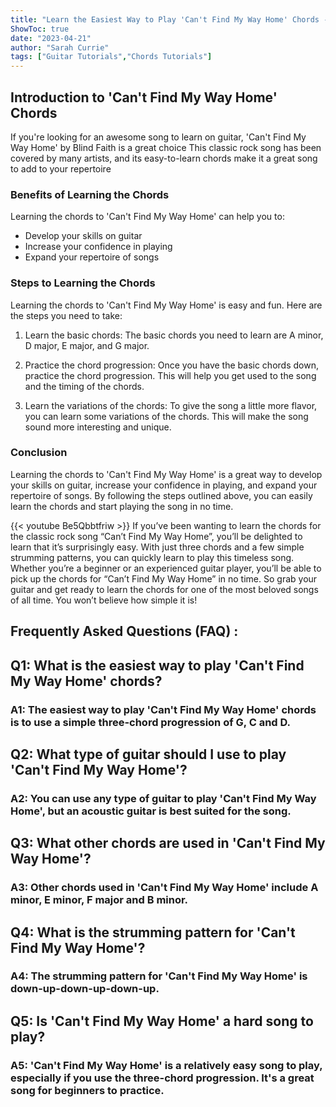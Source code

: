 ```yaml
---
title: "Learn the Easiest Way to Play 'Can't Find My Way Home' Chords - You Won't Believe How Simple It Is!"
ShowToc: true 
date: "2023-04-21"
author: "Sarah Currie" 
tags: ["Guitar Tutorials","Chords Tutorials"]
---
```

## Introduction to 'Can't Find My Way Home' Chords

If you're looking for an awesome song to learn on guitar, 'Can't Find My Way Home' by Blind Faith is a great choice This classic rock song has been covered by many artists, and its easy-to-learn chords make it a great song to add to your repertoire

### Benefits of Learning the Chords

Learning the chords to 'Can't Find My Way Home' can help you to:

* Develop your skills on guitar
* Increase your confidence in playing
* Expand your repertoire of songs

### Steps to Learning the Chords

Learning the chords to 'Can't Find My Way Home' is easy and fun. Here are the steps you need to take:

1. Learn the basic chords: The basic chords you need to learn are A minor, D major, E major, and G major.

2. Practice the chord progression: Once you have the basic chords down, practice the chord progression. This will help you get used to the song and the timing of the chords.

3. Learn the variations of the chords: To give the song a little more flavor, you can learn some variations of the chords. This will make the song sound more interesting and unique.

### Conclusion

Learning the chords to 'Can't Find My Way Home' is a great way to develop your skills on guitar, increase your confidence in playing, and expand your repertoire of songs. By following the steps outlined above, you can easily learn the chords and start playing the song in no time.

{{< youtube Be5Qbbtfriw >}} 
If you’ve been wanting to learn the chords for the classic rock song “Can’t Find My Way Home”, you’ll be delighted to learn that it’s surprisingly easy. With just three chords and a few simple strumming patterns, you can quickly learn to play this timeless song. Whether you’re a beginner or an experienced guitar player, you’ll be able to pick up the chords for “Can’t Find My Way Home” in no time. So grab your guitar and get ready to learn the chords for one of the most beloved songs of all time. You won’t believe how simple it is!

## Frequently Asked Questions (FAQ) :
<h2>Q1: What is the easiest way to play 'Can't Find My Way Home' chords?</h2>

<h3>A1: The easiest way to play 'Can't Find My Way Home' chords is to use a simple three-chord progression of G, C and D.</h3>

<h2>Q2: What type of guitar should I use to play 'Can't Find My Way Home'?</h2>

<h3>A2: You can use any type of guitar to play 'Can't Find My Way Home', but an acoustic guitar is best suited for the song.</h3>

<h2>Q3: What other chords are used in 'Can't Find My Way Home'?</h2>

<h3>A3: Other chords used in 'Can't Find My Way Home' include A minor, E minor, F major and B minor.</h3>

<h2>Q4: What is the strumming pattern for 'Can't Find My Way Home'?</h2>

<h3>A4: The strumming pattern for 'Can't Find My Way Home' is down-up-down-up-down-up.</h3>

<h2>Q5: Is 'Can't Find My Way Home' a hard song to play?</h2>

<h3>A5: 'Can't Find My Way Home' is a relatively easy song to play, especially if you use the three-chord progression. It's a great song for beginners to practice.</h3>



